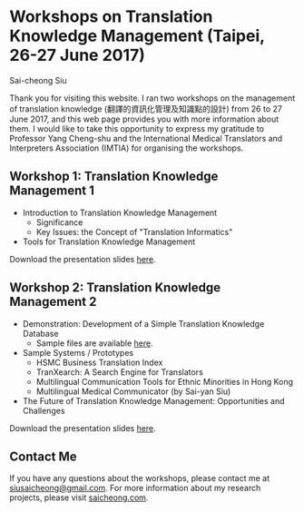 # Workshops on Translation Knowledge Management (Taipei, 26-27 June 2017)
Sai-cheong Siu

Thank you for visiting this website. I ran two workshops on the management of translation knowledge (翻譯的資訊化管理及知識點的設計) from 26 to 27 June 2017, and this web page provides you with more information about them. I would like to take this opportunity to express my gratitude to Professor Yang Cheng-shu and the International Medical Translators and Interpreters Association (IMTIA) for organising the workshops.

## Workshop 1: Translation Knowledge Management 1
* Introduction to Translation Knowledge Management
    - Significance 
    - Key Issues: the Concept of "Translation Informatics"
* Tools for Translation Knowledge Management

Download the presentation slides [here](translation_knowledge_management_part1.pdf).

## Workshop 2: Translation Knowledge Management 2
* Demonstration: Development of a Simple Translation Knowledge Database
    - Sample files are available [here](https://siusaicheong.github.io/toolbuilder_demo/).
* Sample Systems / Prototypes
    - HSMC Business Translation Index
    - TranXearch: A Search Engine for Translators
    - Multilingual Communication Tools for Ethnic Minorities in Hong Kong
    - Multilingual Medical Communicator (by Sai-yan Siu)
* The Future of Translation Knowledge Management: Opportunities and Challenges

Download the presentation slides [here](translation_knowledge_management_part2.pdf).

## Contact Me
If you have any questions about the workshops, please contact me at [siusaicheong@gmail.com](mailto:siusaicheong@gmail.com). For more information about my research projects, please visit [saicheong.com](https://saicheong.com).

